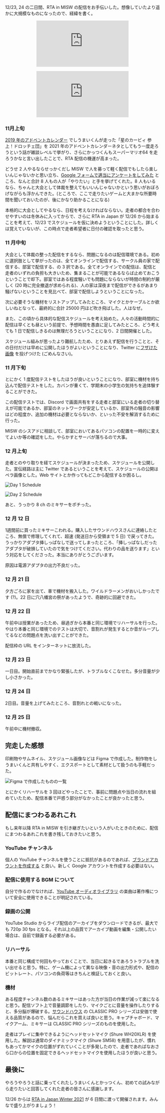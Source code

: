 12/23, 24 の二日間、RTA in MISW の配信をお手伝いした。想像していたより遥かに大規模なものになったので、経緯を書く。

<iframe class='youtube-embed' src="https://www.youtube.com/embed/B-DTLg1QKio" title="YouTube video player" frameborder="0" allow="accelerometer; autoplay; clipboard-write; encrypted-media; gyroscope; picture-in-picture" allowfullscreen></iframe>

<iframe class='youtube-embed' src="https://www.youtube.com/embed/Hn6b_luWGCo" title="YouTube video player" frameborder="0" allow="accelerometer; autoplay; clipboard-write; encrypted-media; gyroscope; picture-in-picture" allowfullscreen></iframe>

<style>
    .youtube-embed {
        display: block;

        width: var(--image-width);
        height: calc(var(--image-width) / 16 * 9);

        margin: 1em auto;
    }
</style>

### 11月上旬

[2019 年のアドベントカレンダー](https://hackmd.io/y3kTvgErQo24DOo5YvqOEQ) でしうまいくんが走った「星のカービィ 参上！ドロッチェ団」を 2021 年のアドベントカレンダーネタとしてもう一度走ろうという話が雑談レベルで挙がり、さらにかっつくんもスーパーマリオ64 を走ろうかなと言い出したことで、RTA 配信の機運が高まった。

どうせ 2 人やるならせっかくだし MISW で人を募って軽く配信でもしたら楽しいんじゃないかと思い立ち、[Google フォームで適当にアンケートをしてみた](https://twitter.com/siumaidayo/status/1457666186661949442) ところ、なんと合計 8 人もの人が「やりたい」と手を挙げてくれた。8 人もいるなら、ちゃんと大会として体裁を整えてもいいんじゃないかという思いがおぼろげながらも浮かんできた。(ところで、ここで走りたいゲームと大まかな所要時間を聞いておいたのが、後にかなり助かることになる)

本格的に大会としてやるなら、日程を考えなければならない。走者の都合を合わせやすいのは冬休みに入ってからで、さらに RTA in Japan が 12/26 から始まることを考えて、12/23 でスケジュールを仮に決めようということにした。詳しくは覚えていないが、この時点で走者希望者に日付の確認を取ったと思う。

### 11 月中旬

大会として体裁の整った配信をするなら、問題になるのは配信環境である。初めに選択肢として挙がったのは、全てオンラインで配信する、サークル員の家で配信する、部室で配信する、の 3 択である。全てオンラインでの配信は、配信と走者のいずれの負担も大きいため、集まることが可能であるならば止めておこうということで却下。部室ではある程度騒いでも問題にならないが時間の制約が厳しく (20 時に完全撤退が求められる)、人の家は深夜まで配信ができるがあまり騒げないということを見比べて、部室で配信しようということになった。

次に必要そうな機材をリストアップしてみたところ、マイクとかケーブルとか欲しいねとなって、最終的に合計 25000 円ほど吹き飛ばした。人はなぜ。

また、この頃から具体的な配信スケジュールを考え始めた。人々の活動時間的に配信は早くとも昼という前提で、予想時間を愚直に足してみたところ、どう考えても 1 日で配信しきるのは無理だろうということになり、2 日間開催とした。

スケジュール組みが思ったより難航したため、とりあえず配信を行うことと、その日付だけは早めに公開したほうがよいということになり、Twitter に[フザけた画像](https://twitter.com/siumaidayo/status/1465271430354903040) を投げつけた (ごめんなさい)。

### 11 月下旬

とにかく 1 度配信テストをしたほうが良いということになり、部室に機材を持ち込んで配信テストをした。カバンが重くて、学期末の小学生の気持ちを追体験することができた。

この配信テストでは、Discord で画面共有をする走者と部室にいる走者の切り替えが可能であるか、部室のネットワークが安定しているか、部室外の騒音の影響はどの程度か、追加の機材は必要とならないか、といった不安を解消するために行った。

MISW のシスアドに相談して、部室においてあるパソコンの配置を一時的に変えてよいか等の確認をした。やらかすとサーバが落ちるので大事。

### 12 月上旬

走者とのやり取りを経てスケジュールが決まったため、スケジュールを公開した。宣伝経路は主に Twitter であるということを考えて、スケジュールの公開はペラ画像とした。Web サイトとか作ってもどこから配信するか困るし。

![Day 1 Schedule](/img/2021-rta-in-misw/day1.jpg)

![Day 2 Schedule](/img/2021-rta-in-misw/day2.jpg)

あと、うっかり 8 ch のミキサーをポチった。

### 12 月 12 日

1週間前に買ったミキサーこわれる。購入したサウンドハウスさんに連絡したところ、無償で修理してくれて、超速 (発送日から受領まで 5 日) で戻ってきた。うっかりアダプタ挿しっぱなしで送ってしまったところ、「挿しっぱなしだったアダプタが破損していたので気をつけてください。代わりの品を送ります」という対応をしてくださった。本当にありがとうございます。

原因は電源アダプタの出力不良だった。

### 12 月 21 日

夕方ごろに家を出て、車で機材を搬入した。ワイルドラーメンがおいしかったです (?)。22 日に穴八幡宮の祭があったようで、奇跡的に回避できた。

### 12 月 22 日

午前中は授業があったため、昼過ぎから本番と同じ環境でリハーサルを行った。やはり本番と同じ環境でのテストは大切で、音割れが発生するとか音がループしてるなどの問題点を洗い出すことができた。

配信枠の URL をインターネットに放流した。

### 12 月 23 日

一日目。開始直前までかなり緊張したが、トラブルなくこなせた。多分音量が少し小さかった。


### 12 月 24 日

2日目。音量を上げてみたところ、音割れとの戦いになった。


### 12 月 25 日

午前中に機材撤収。

## 完走した感想

印刷物やサムネイル、スケジュール画像などは Figma で作成した。制作物をしうまいくんと共有しやすく、エクスポートとして素材として扱うのも手軽だった。

![Figma で作成したものの一覧](/img/2021-rta-in-misw/figma-creatives.png)

とにかくリハーサルを 3 回ほどやったことで、事前に問題点や当日の流れを組めていたため、配信本番で戸惑う部分がなかったことが良かったと思う。

## 配信にまつわるあれこれ

もし来年以降 RTA in MISW を引き継ぎたいという人がいたときのために、配信にまつわるあれこれを書き残しておきたいと思う。

### YouTube チャンネル

個人の YouTube チャンネルを使うことに抵抗があるのであれば、[ブランドアカウントを作成する](https://support.google.com/youtube/answer/9367690?hl=ja) と良い。新しく Google アカウントを作成する必要はない。

### 配信に使用する BGM について

自分で作るのでなければ、[YouTube オーディオライブラリ](https://support.google.com/youtube/answer/3376882?hl=ja) の楽曲は著作権について安全に使用できることが明記されている。

### 録画の公開

YouTube Studio からライブ配信のアーカイブをダウンロードできるが、最大でも 720p 30 fps となる。それ以上の品質でアーカイブ動画を編集・公開したい場合は、自前で録画する必要がある。

### リハーサル

本番と同じ構成で何回もやっておくことで、当日に起きるであろうトラブルを洗い出せると思う。特に、ゲーム機によって異なる映像・音の出力形式や、配信のビットレート、パソコンの負荷等はきちんと検証しておくと良い。

### 機材

ある程度チャンネル数のあるミキサーはあった方が当日の作業が減って楽になると思う。配信ソフト上で音量調節をしたり、マイクごとに音量を操作したりすると、多分脳が爆破する。[サウンドハウス](https://www.soundhouse.co.jp/) の CLASSIC PRO シリーズは安価で使える品質があるので、悩んだらこれを買えば良いと思う。キャプチャボード、マイクアーム、ミキサーは CLASSIC PRO シリーズのものを使用した。

走者はプレイに集中できるようにヘッドセットマイク (Shure WH20XLR) を使用した。解説は通常のダイナミックマイク (Shure SM58) を用意したが、慣れもあってかマイクの位置がずれていくことが多発したので、走者であればなおさら口からの位置を固定できるヘッドセットマイクを使用したほうが良いと思う。

## 最後に

やろうやろうと話に乗ってくれたしうまいくんとかっつくん、初めての試みながら走りたいと回答してくれた走者の皆さんに感謝します。

12/26 からは [RTA in Japan Winter 2021](https://rtain.jp/) が 6 日間に渡って開催されます。みんなで盛り上がりましょう！
